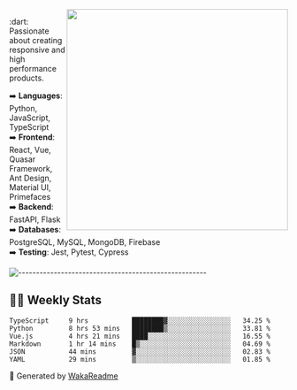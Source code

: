<img src="https://github-readme-stats.vercel.app/api?username=iguit0&show_icons=true&include_all_commits=true&count_private=true&theme=dracula" min-width="400px" max-width="400px" width="400px" align="right" />

<p align="left"> 
  :dart: Passionate about creating responsive and high performance products.
</p>

<p align="left">
  ➡️ <strong>Languages</strong>: Python, JavaScript, TypeScript<br>
  ➡️ <strong>Frontend</strong>: React, Vue, Quasar Framework, Ant Design, Material UI, Primefaces<br>
  ➡️ <strong>Backend</strong>: FastAPI, Flask<br>
  ➡️ <strong>Databases</strong>: PostgreSQL, MySQL, MongoDB, Firebase<br>
  ➡️ <strong>Testing</strong>: Jest, Pytest, Cypress<br>
</p>

![-----------------------------------------------------](https://raw.githubusercontent.com/andreasbm/readme/master/assets/lines/vintage.png)

## :man_technologist: Weekly Stats
<!--START_SECTION:waka-->

```text
TypeScript     9 hrs           ████████▓░░░░░░░░░░░░░░░░   34.25 %
Python         8 hrs 53 mins   ████████▒░░░░░░░░░░░░░░░░   33.81 %
Vue.js         4 hrs 21 mins   ████░░░░░░░░░░░░░░░░░░░░░   16.55 %
Markdown       1 hr 14 mins    █▒░░░░░░░░░░░░░░░░░░░░░░░   04.69 %
JSON           44 mins         ▓░░░░░░░░░░░░░░░░░░░░░░░░   02.83 %
YAML           29 mins         ▒░░░░░░░░░░░░░░░░░░░░░░░░   01.85 %
```

<!--END_SECTION:waka-->

🚀 Generated by [WakaReadme](https://github.com/athul/waka-readme)
